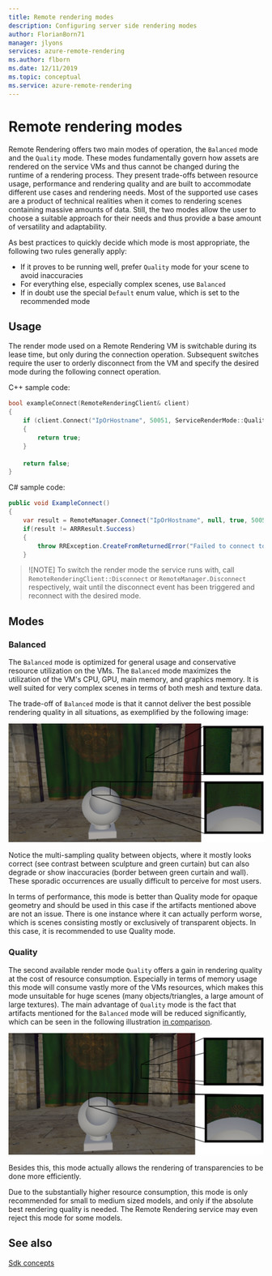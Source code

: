 ```yaml
---
title: Remote rendering modes
description: Configuring server side rendering modes
author: FlorianBorn71
manager: jlyons
services: azure-remote-rendering
ms.author: flborn
ms.date: 12/11/2019
ms.topic: conceptual
ms.service: azure-remote-rendering
---
```

# Remote rendering modes

Remote Rendering offers two main modes of operation, the `Balanced` mode and the `Quality` mode. These modes fundamentally govern how assets are rendered on the service VMs and thus cannot be changed during the runtime of a rendering process. They present trade-offs between resource usage, performance and rendering quality and are built to accommodate different use cases and rendering needs. Most of the supported use cases are a product of technical realities when it comes to rendering scenes containing massive amounts of data. Still, the two modes allow the user to choose a suitable approach for their needs and thus provide a base amount of versatility and adaptability.

As best practices to quickly decide which mode is most appropriate, the following two rules generally apply:

* If it proves to be running well, prefer `Quality` mode for your scene to avoid inaccuracies
* For everything else, especially complex scenes, use `Balanced`
* If in doubt use the special `Default` enum value, which is set to the recommended mode

## Usage

The render mode used on a Remote Rendering VM is switchable during its lease time, but only during the connection operation. Subsequent switches require the user to orderly disconnect from the VM and specify the desired mode during the following connect operation.

C++ sample code:

```cpp
bool exampleConnect(RemoteRenderingClient& client)
{
    if (client.Connect("IpOrHostname", 50051, ServiceRenderMode::Quality) == ARRResult::Success)
    {
        return true;
    }

    return false;
}
```

C# sample code:

```cs
public void ExampleConnect()
{
    var result = RemoteManager.Connect("IpOrHostname", null, true, 50051, ServiceRenderMode.Quality);
    if(result != ARRResult.Success)
    {
        throw RRException.CreateFromReturnedError("Failed to connect to given host!", result);
    }
```

> ![NOTE]
> To switch the render mode the service runs with, call `RemoteRenderingClient::Disconnect` or `RemoteManager.Disconnect` respectively, wait until the disconnect event has been triggered and reconnect with the desired mode.

## Modes

### Balanced

The `Balanced` mode is optimized for general usage and conservative resource utilization on the VMs. The `Balanced` mode maximizes the utilization of the VM's CPU, GPU, main memory, and graphics memory. It is well suited for very complex scenes in terms of both mesh and texture data.

The trade-off of `Balanced` mode is that it cannot deliver the best possible rendering quality in all situations, as exemplified by the following image:

![BalancedMode](./media/service-render-mode-balanced.png)

Notice the multi-sampling quality between objects, where it mostly looks correct (see contrast between sculpture and green curtain) but can also degrade or show inaccuracies (border between green curtain and wall). These sporadic occurrences are usually difficult to perceive for most users.

In terms of performance, this mode is better than Quality mode for opaque geometry and should be used in this case if the artifacts mentioned above are not an issue. There is one instance where it can actually perform worse, which is scenes consisting mostly or exclusively of transparent objects. In this case, it is recommended to use Quality mode.

### Quality

The second available render mode `Quality` offers a gain in rendering quality at the cost of resource consumption. Especially in terms of memory usage this mode will consume vastly more of the VMs resources, which makes this mode unsuitable for huge scenes (many objects/triangles, a large amount of large textures). The main advantage of `Quality` mode is the fact that artifacts mentioned for the `Balanced` mode will be reduced significantly, which can be seen in the following illustration [in comparison](#Balanced).

![QualityMode](./media/service-render-mode-quality.png)

Besides this, this mode actually allows the rendering of transparencies to be done more efficiently.

Due to the substantially higher resource consumption, this mode is only recommended for small to medium sized models, and only if the absolute best rendering quality is needed. The Remote Rendering service may even reject this mode for some models.

## See also

[Sdk concepts](../concepts/sdk-concepts.md)
